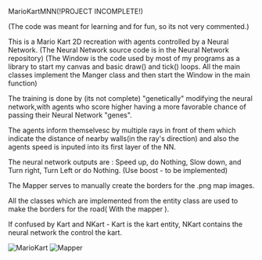 
MarioKartMNN(!PROJECT INCOMPLETE!)


(The code was meant for learning and for fun, so its not very commented.)

This is a Mario Kart 2D recreation with agents controlled by a Neural Network. (The Neural Network source code is in the Neural Network repository)
(The Window is the code used by most of my programs as a library to start my canvas and basic draw() and tick() loops. All the main classes implement the Manger class and then start the Window in the main function)

The training is done by (its not complete) "genetically" modifying the neural network,with agents who score higher having a more favorable chance of passing their Neural Network "genes".

The agents inform themselvesc by multiple rays in front of them which indicate the distance of nearby walls(in the ray's direction) and also the agents speed is inputed into its first layer of the NN.

The neural network outputs are : Speed up, do Nothing, Slow down, and Turn right, Turn Left or do Nothing. (Use boost - to be implemented)

The Mapper serves to manually create the borders for the .png map images.

All the classes which are implemented from the entity class are used to make the borders for the road( With the mapper ).

If confused by Kart and NKart - Kart is the kart entity, NKart contains the neural network the control the kart.



![MarioKart](https://user-images.githubusercontent.com/86021222/127756541-5ccb3510-516f-4c66-83ea-259e1701dc91.png)
![Mapper](https://user-images.githubusercontent.com/86021222/127756549-194fd6af-4208-473f-a5fa-bdeebb9223cd.png)
